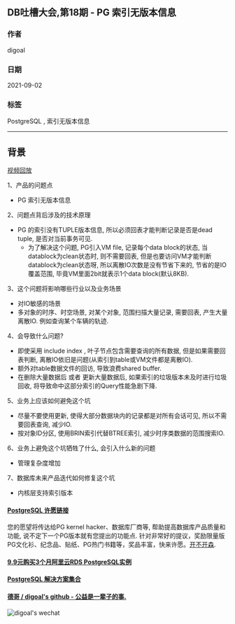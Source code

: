 ## DB吐槽大会,第18期 - PG 索引无版本信息  
  
### 作者  
digoal  
  
### 日期  
2021-09-02  
  
### 标签  
PostgreSQL , 索引无版本信息  
  
----  
  
## 背景  
[视频回放](https://www.bilibili.com/video/BV1zg411V7TE/)  
  
1、产品的问题点  
- PG 索引无版本信息  
  
2、问题点背后涉及的技术原理  
- PG 的索引没有TUPLE版本信息, 所以必须回表才能判断记录是否是dead tuple, 是否对当前事务可见.   
    - 为了解决这个问题, PG引入VM file, 记录每个data block的状态, 当datablock为clean状态时, 则不需要回表, 但是也要访问VM才能判断datablock为clean状态呀, 所以离散IO次数是没有节省下来的, 节省的是IO覆盖范围, 毕竟VM里面2bit就表示1个data block(默认8KB).     
  
3、这个问题将影响哪些行业以及业务场景  
- 对IO敏感的场景  
- 多对象的时序、时空场景, 对某个对象, 范围扫描大量记录, 需要回表, 产生大量离散IO. 例如查询某个车辆的轨迹.   
  
4、会导致什么问题?  
- 即使采用 include index , 叶子节点包含需要查询的所有数据, 但是如果需要回表判断, 离散IO依旧是问题(从索引到table或VM文件都是离散IO).   
- 额外对table数据文件的回访, 导致浪费shared buffer.   
- 在删除大量数据后 或者 更新大量数据后, 如果索引的垃圾版本未及时进行垃圾回收, 将导致命中这部分索引的Query性能急剧下降.    
  
5、业务上应该如何避免这个坑  
- 尽量不要使用更新, 使得大部分数据块内的记录都是对所有会话可见, 所以不需要回表查询, 减少IO.  
- 按对象ID分区, 使用BRIN索引代替BTREE索引, 减少时序类数据的范围搜索IO.   
  
6、业务上避免这个坑牺牲了什么, 会引入什么新的问题  
- 管理复杂度增加  
  
7、数据库未来产品迭代如何修复这个坑  
- 内核层支持索引版本  
    
  
#### [PostgreSQL 许愿链接](https://github.com/digoal/blog/issues/76 "269ac3d1c492e938c0191101c7238216")
您的愿望将传达给PG kernel hacker、数据库厂商等, 帮助提高数据库产品质量和功能, 说不定下一个PG版本就有您提出的功能点. 针对非常好的提议，奖励限量版PG文化衫、纪念品、贴纸、PG热门书籍等，奖品丰富，快来许愿。[开不开森](https://github.com/digoal/blog/issues/76 "269ac3d1c492e938c0191101c7238216").  
  
  
#### [9.9元购买3个月阿里云RDS PostgreSQL实例](https://www.aliyun.com/database/postgresqlactivity "57258f76c37864c6e6d23383d05714ea")
  
  
#### [PostgreSQL 解决方案集合](https://yq.aliyun.com/topic/118 "40cff096e9ed7122c512b35d8561d9c8")
  
  
#### [德哥 / digoal's github - 公益是一辈子的事.](https://github.com/digoal/blog/blob/master/README.md "22709685feb7cab07d30f30387f0a9ae")
  
  
![digoal's wechat](../pic/digoal_weixin.jpg "f7ad92eeba24523fd47a6e1a0e691b59")
  
